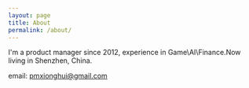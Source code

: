 ```yaml
---
layout: page
title: About
permalink: /about/
---
```


I'm a product manager since 2012, experience in Game\AI\Finance.Now living in Shenzhen, China.

email: pmxionghui@gmail.com
